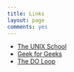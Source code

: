 ```yaml
---
title: Links
layout: page
comments: yes
---
```


- [The UNIX School](http://www.theunixschool.com/)
- [Geek for Geeks](http://geeksforgeeks.org/)
- [The DO Loop](http://blogs.sas.com/content/iml/)